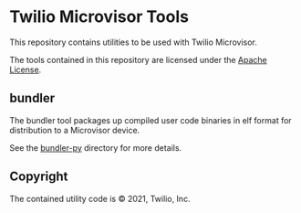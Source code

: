 # Twilio Microvisor Tools

This repository contains utilities to be used with Twilio Microvisor.

The tools contained in this repository are licensed under the [Apache License](LICENSE).

## bundler

The bundler tool packages up compiled user code binaries in elf format for distribution to a Microvisor device.

See the [bundler-py](bundler-py/) directory for more details.

## Copyright

The contained utility code is © 2021, Twilio, Inc.

